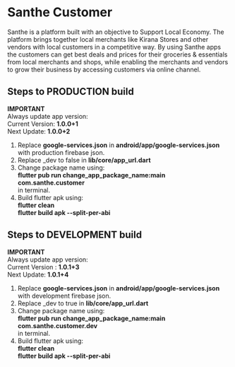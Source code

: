 # Santhe Customer

Santhe is a platform built with an objective to Support Local Economy. The platform brings together local merchants like
Kirana Stores and other vendors with local customers in a competitive way. By using Santhe apps the customers can get
best deals and prices for their groceries & essentials from local merchants and shops, while enabling the merchants and
vendors to grow their business by accessing customers via online channel.

## Steps to PRODUCTION build

**IMPORTANT**<br>
Always update app version:<br>
Current Version: **1.0.0+1**<br>
Next Update: **1.0.0+2**<br>

1. Replace **google-services.json** in **android/app/google-services.json** with production firebase json.
2. Replace _dev to false in **lib/core/app_url.dart**
3. Change package name using:
   <br> **flutter pub run change_app_package_name:main com.santhe.customer** <br>
   in terminal.
4. Build flutter apk using:
   <br> **flutter clean**
   <br> **flutter build apk --split-per-abi**

## Steps to DEVELOPMENT build

**IMPORTANT**<br>
Always update app version:<br>
Current Version : **1.0.1+3**<br>
Next Update: **1.0.1+4**<br>

1. Replace **google-services.json** in **android/app/google-services.json** with development firebase json.
2. Replace _dev to true in **lib/core/app_url.dart**
3. Change package name using:
   <br> **flutter pub run change_app_package_name:main com.santhe.customer.dev** <br>
   in terminal.
4. Build flutter apk using:
   <br> **flutter clean**
   <br> **flutter build apk --split-per-abi**
